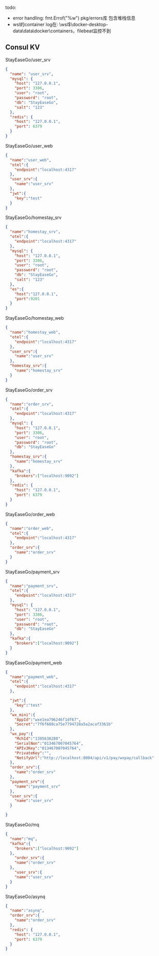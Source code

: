 todo:
+ error handling: fmt.Errof("%w")  pkg/errors库 包含堆栈信息
+ wsl的container log在: \\wsl$\docker-desktop-data\data\docker\containers，filebeat监控不到
## Consul KV

StayEaseGo/user_srv
```json
{
  "name": "user_srv",
  "mysql": {
    "host": "127.0.0.1",
    "port": 3306,
    "user": "root",
    "password": "root",
    "db": "StayEaseGo",
    "salt": "123"
  },
  "redis": {
    "host": "127.0.0.1",
    "port": 6379
  }
}
```

StayEaseGo/user_web

```json
{
  "name":"user_web",
  "otel":{
    "endpoint":"localhost:4317"
  },
  "user_srv":{
    "name":"user_srv"
  },
  "jwt":{
    "key":"test"
  }
}
```

StayEaseGo/homestay_srv
```json
{
  "name":"homestay_srv",
  "otel":{
    "endpoint":"localhost:4317"
  },
  "mysql": {
    "host": "127.0.0.1",
    "port": 3306,
    "user": "root",
    "password": "root",
    "db": "StayEaseGo",
    "salt": "123"
  },
  "es":{
    "host":"127.0.0.1",
    "port":9201
  }
}
```

StayEaseGo/homestay_web
```json
{
  "name":"homestay_web",
  "otel":{
    "endpoint":"localhost:4317"
  },
  "user_srv":{
    "name":"user_srv"
  },
  "homestay_srv":{
    "name":"homestay_srv"
  }
}
```

StayEaseGo/order_srv
```json
{
  "name":"order_srv",
  "otel":{
    "endpoint":"localhost:4317"
  },
  "mysql": {
    "host": "127.0.0.1",
    "port": 3306,
    "user": "root",
    "password": "root",
    "db": "StayEaseGo"
  },
  "homestay_srv":{
    "name":"homestay_srv"
  },
  "kafka":{
    "brokers":["localhost:9092"]
  },
  "redis": {
    "host": "127.0.0.1",
    "port": 6379
  }
}
```

StayEaseGo/order_web
```json
{
  "name":"order_web",
  "otel":{
    "endpoint":"localhost:4317"
  },
  "order_srv":{
    "name":"order_srv"
  }
}
```

StayEaseGo/payment_srv
```json
{
  "name":"payment_srv",
  "otel":{
    "endpoint":"localhost:4317"
  },
  "mysql": {
    "host": "127.0.0.1",
    "port": 3306,
    "user": "root",
    "password": "root",
    "db": "StayEaseGo"
  },
  "kafka":{
    "brokers":["localhost:9092"]
  }
}
```

StayEaseGo/payment_web
```json
{
  "name":"payment_web",
  "otel":{
    "endpoint":"localhost:4317"
  },

  "jwt":{
    "key":"test"
  },
  "wx_mini":{
    "AppId":"wxe1ea796246f1df67",
    "Secret":"7f6f688ca75e7794728a5a2acaf3361b"
  },
  "wx_pay":{
    "MchId":"1305638280",
    "SerialNon":"013467007045764",
    "APIv3Key":"013467007045764",
    "PrivateKey":"",
    "NotifyUrl":"http://localhost:8004/api/v1/pay/wxpay/callback"
  },
  "order_srv":{
    "name":"order_srv"
  },
  "payment_srv":{
    "name":"payment_srv"
  },
  "user_srv":{
    "name":"user_srv"
  }

}
```


StayEaseGo/mq
```json
{
  "name":"mq",
  "kafka":{
    "brokers":["localhost:9092"]
  },
    "order_srv":{
    "name":"order_srv"
  },
    "user_srv":{
    "name":"user_srv"
  }
}
```

StayEaseGo/asynq
```json
{
  "name":"asynq",
  "order_srv":{
    "name":"order_srv"
  },
  "redis": {
    "host": "127.0.0.1",
    "port": 6379
  }
}
```